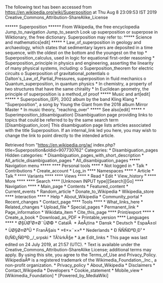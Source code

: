 The following text has been accessed from https://en.wikipedia.org/wiki/Superposition at Thu Aug 8 23:09:53 IST 2019
Creative_Commons_Attribution-ShareAlike_License




















****** Superposition ******
From Wikipedia, the free encyclopedia
Jump_to_navigation Jump_to_search
 Look up superposition or superpose in Wiktionary, the free dictionary.
Superposition may refer to:
***** Science and mathematics[edit] *****
    * Law_of_superposition in geology and archaeology, which states that
      sedimentary layers are deposited in a time sequence, with the oldest on
      the bottom and the youngest on the top
    * Superposition_calculus, used in logic for equational first-order
      reasoning
    * Superposition_principle in physics and engineering, asserting the
      linearity of many physical systems, including:
          o Superposition_theorem for electric circuits
          o Superposition of gravitational_potentials
          o Dalton's_Law_of_Partial_Pressures, superposition in fluid mechanics
          o Quantum_superposition, in quantum physics
    * In chemistry, a property of two structures that have the same chirality
    * In Euclidean geometry, the principle of superposition is a method_of
      proof
***** Music and art[edit] *****
    * Superposition_(EP), 2002 album by the band Kling Klang
    * "Superposition", a song by Young the Giant from the 2018 album Mirror
      Master
    * In music theory, "reaching_over"
***** See also[edit] *****
    * Superimposition_(disambiguation)
                      Disambiguation page providing links to topics that could
                      be referred to by the same search term
[Disambiguation_icon] This disambiguation page lists articles associated with
                      the title Superposition.
                      If an internal_link led you here, you may wish to change
                      the link to point directly to the intended article.

Retrieved from "https://en.wikipedia.org/w/
index.php?title=Superposition&oldid=907730762"
Categories:
    * Disambiguation_pages
Hidden categories:
    * Disambiguation_pages_with_short_description
    * All_article_disambiguation_pages
    * All_disambiguation_pages
***** Navigation menu *****
**** Personal tools ****
    * Not logged in
    * Talk
    * Contributions
    * Create_account
    * Log_in
**** Namespaces ****
    * Article
    * Talk
⁰
**** Variants ****
**** Views ****
    * Read
    * Edit
    * View_history
⁰
**** More ****
**** Search ****
[Unknown INPUT type][Search][Go]
**** Navigation ****
    * Main_page
    * Contents
    * Featured_content
    * Current_events
    * Random_article
    * Donate_to_Wikipedia
    * Wikipedia_store
**** Interaction ****
    * Help
    * About_Wikipedia
    * Community_portal
    * Recent_changes
    * Contact_page
**** Tools ****
    * What_links_here
    * Related_changes
    * Upload_file
    * Special_pages
    * Permanent_link
    * Page_information
    * Wikidata_item
    * Cite_this_page
**** Print/export ****
    * Create_a_book
    * Download_as_PDF
    * Printable_version
**** Languages ****
    * Ø§ÙØ¹Ø±Ø¨ÙØ©
    * CatalÃ 
    * ÄeÅ¡tina
    * Dansk
    * Deutsch
    * EspaÃ±ol
    * ÙØ§Ø±Ø³Û
    * FranÃ§ais
    * ×¢××¨××ª
    * Nederlands
    * Ð ÑÑÑÐºÐ¸Ð¹
    * Ð¡ÑÐ¿ÑÐºÐ¸_/_srpski
    * TÃ¼rkÃ§e
    * ä¸­æ
Edit_links
    * This page was last edited on 24 July 2019, at 21:57 (UTC).
    * Text is available under the Creative_Commons_Attribution-ShareAlike
      License; additional terms may apply. By using this site, you agree to the
      Terms_of_Use and Privacy_Policy. WikipediaÂ® is a registered trademark of
      the Wikimedia_Foundation,_Inc., a non-profit organization.
    * Privacy_policy
    * About_Wikipedia
    * Disclaimers
    * Contact_Wikipedia
    * Developers
    * Cookie_statement
    * Mobile_view
    * [Wikimedia_Foundation]
    * [Powered_by_MediaWiki]
